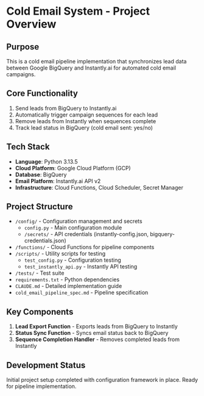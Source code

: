 # Cold Email System - Project Overview

## Purpose
This is a cold email pipeline implementation that synchronizes lead data between Google BigQuery and Instantly.ai for automated cold email campaigns.

## Core Functionality
1. Send leads from BigQuery to Instantly.ai
2. Automatically trigger campaign sequences for each lead
3. Remove leads from Instantly when sequences complete
4. Track lead status in BigQuery (cold email sent: yes/no)

## Tech Stack
- **Language**: Python 3.13.5
- **Cloud Platform**: Google Cloud Platform (GCP)
- **Database**: BigQuery
- **Email Platform**: Instantly.ai API v2
- **Infrastructure**: Cloud Functions, Cloud Scheduler, Secret Manager

## Project Structure
- `/config/` - Configuration management and secrets
  - `config.py` - Main configuration module
  - `/secrets/` - API credentials (instantly-config.json, bigquery-credentials.json)
- `/functions/` - Cloud Functions for pipeline components
- `/scripts/` - Utility scripts for testing
  - `test_config.py` - Configuration testing
  - `test_instantly_api.py` - Instantly API testing
- `/tests/` - Test suite
- `requirements.txt` - Python dependencies
- `CLAUDE.md` - Detailed implementation guide
- `cold_email_pipeline_spec.md` - Pipeline specification

## Key Components
1. **Lead Export Function** - Exports leads from BigQuery to Instantly
2. **Status Sync Function** - Syncs email status back to BigQuery
3. **Sequence Completion Handler** - Removes completed leads from Instantly

## Development Status
Initial project setup completed with configuration framework in place. Ready for pipeline implementation.